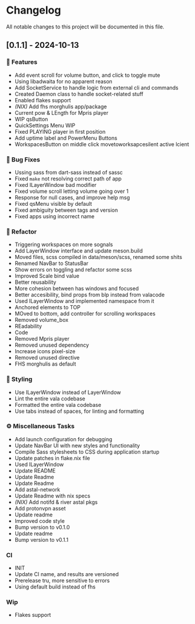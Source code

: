 # Changelog

All notable changes to this project will be documented in this file.

## [0.1.1] - 2024-10-13

### 🚀 Features

- Add event scroll for volume button, and click to toggle mute
- Using libadwaita for no apparent reason
- Add SocketService to handle logic from external cli and commands
- Created Daemon class to handle socket-related stuff
- Enabled flakes support
- *(NIX)* Add fhs morghulis app/package
- Current pow & LEngth for Mpris player
- WIP qsButton
- QuickSettings Menu WIP
- Fixed PLAYING player in first position
- Add uptime label and PowerMenu Buttons
- WorkspacesButton on middle click movetoworksapcesilent active lcient

### 🐛 Bug Fixes

- Ussing sass from dart-sass instead of sassc
- Fixed `make` not resolving correct path of app
- Fixed ILayerWindow bad modifier
- Fixed volume scroll letting volume going  over 1
- Response for null cases, and improve help msg
- Fixed qsMenu visible by default
- Fixed ambiguity between tags and version
- Fixed apps using incorrect name

### 🚜 Refactor

- Triggering workspaces on more sognals
- Add LayerWindow interface and update meson.build
- Moved files, scss compiled in data/meson/scss, renamed some shits
- Renamed NavBar to StatusBar
- Show errors on toggling and refactor some scss
- Improved Scale bind value
- Better reusability
- More cohesion between has windows and focused
- Better accesibility, bind props from blp instead from valacode
- Used ILayerWindow and implemented namespace from it
- Anchored elements to TOP
- MOved to bottom, add controller for scrolling workspaces
- Removed volume_box
- REadability
- Code
- Removed Mpris player
- Removed unused dependency
- Increase icons pixel-size
- Removed unused directive
- FHS morghulis as default

### 🎨 Styling

- Use ILayerWindow instead of LayerWindow
- Lint the entire vala codebase
- Formatted the entire vala codebase
- Use tabs instead of spaces, for linting and formatting

### ⚙️ Miscellaneous Tasks

- Add launch configuration for debugging
- Update NavBar UI with new styles and functionality
- Compile Sass stylesheets to CSS during application startup
- Update patches in flake.nix file
- Used ILayerWindow
- Update README
- Update Readme
- Update Readme
- Add astal-network
- Update Readme with nix specs
- *(NIX)* Add notifd & river astal pkgs
- Add protonvpn asset
- Update readme
- Improved code style
- Bump version to v0.1.0
- Update readme
- Bump version to v0.1.1

### CI

- INIT
- Update CI name, and results are versioned
- Prerelease tru, more sensitive to errors
- Using default build instead of fhs

### Wip

- Flakes support

<!-- generated by git-cliff -->
